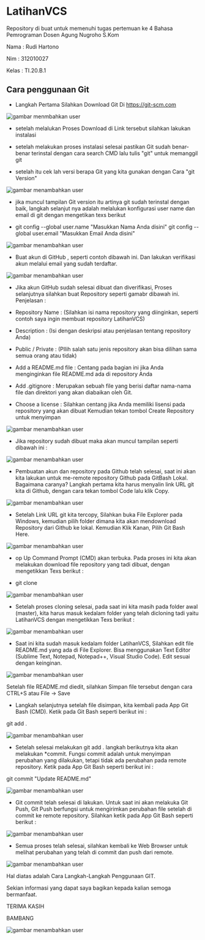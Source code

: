 # LatihanVCS
Repository di buat untuk memenuhi tugas pertemuan ke 4 Bahasa Pemrograman Dosen Agung Nugroho S.Kom

Nama  : Rudi Hartono

Nim   : 312010027

Kelas : TI.20.B.1

## Cara penggunaan Git

* Langkah Pertama Silahkan Download Git Di https://git-scm.com

![gambar menmbahkan user](gambar/git-downloadlink.PNG) 

* setelah melalukan Proses Download di Link tersebut silahkan lakukan instalasi 

* setelah melakukan proses instalasi selesai pastikan Git sudah benar-benar terinstal dengan cara search CMD lalu tulis "git" untuk memanggil git

* setelah itu cek lah versi berapa Git yang kita gunakan dengan Cara "git Version"

![gambar menambahkan user](gambar/git-version.PNG)

* jika muncul tampilan Git version itu artinya git sudah terinstal dengan baik, langkah selanjut nya adalah melalukan konfigurasi user name dan email di git dengan mengetikan texs berikut

* git config --global user.name "Masukkan Nama Anda disini" git config --global user.email "Masukkan Email Anda disini"

![gambar menambahkan user](gambar/git-email.PNG)

* Buat akun di GitHub , seperti contoh dibawah ini. Dan lakukan verifikasi akun melalui email yang sudah terdaftar.

![gambar menambahkan user](gambar/git-signup.PNG)

* Jika akun GitHub sudah selesai dibuat dan diverifikasi, Proses selanjutnya silahkan buat Repository seperti gamabr dibawah ini. Penjelasan :

- Repository Name : (Silahkan isi nama repository yang diinginkan, seperti contoh saya ingin membuat repository LatihanVCS)

- Description : (Isi dengan deskripsi atau penjelasan tentang repository Anda)

- Public / Private : (PIlih salah satu jenis repository akan bisa dilihan sama semua orang atau tidak)

- Add a README.md file : Centang pada bagian ini jika Anda menginginkan file README.md ada di repository Anda

- Add .gitignore : Merupakan sebuah file yang berisi daftar nama-nama file dan direktori yang akan diabaikan oleh Git.

- Choose a license : Silahkan centang jika Anda memiliki lisensi pada repository yang akan dibuat Kemudian tekan tombol Create Repository untuk menyimpan

![gambar menambahkan user](gambar/github-newrepo1.PNG)

* Jika repository sudah dibuat maka akan muncul tampilan seperti dibawah ini :

![gambar menambahkan user](gambar/github-view1.PNG)

* Pembuatan akun dan repository pada Github telah selesai, saat ini akan kita lakukan untuk me-remote repository Github pada GitBash Lokal. Bagaimana caranya? Langkah pertama kita harus menyalin link URL git kita di Github, dengan cara tekan tombol Code lalu klik Copy.

![gambar menambahkan user](gambar/git-code.PNG)

* Setelah Link URL git kita tercopy, Silahkan buka File Explorer pada Windows, kemudian pilih folder dimana kita akan mendownload Repository dari Github ke lokal. Kemudian Klik Kanan, Pilih Git Bash Here.

![gambar menambahkan user](gambar/open-github.PNG)

* op Up Command Prompt (CMD) akan terbuka. Pada proses ini kita akan melakukan download file repository yang tadi dibuat, dengan mengetikkan Texs berikut :

- git clone

![gambar menambahkan user](gambar/git-clone.PNG)

* Setelah proses cloning selesai, pada saat ini kita masih pada folder awal (master), kita harus masuk kedalam folder yang telah dicloning tadi yaitu LatihanVCS dengan mengetikkan Texs berikut :

![gambar menambahkan user](gambar/Cd-Folder.PNG)

* Saat ini kita sudah masuk kedalam folder LatihanVCS, Silahkan edit file README.md yang ada di File Explorer. Bisa menggunakan Text Editor (Sublime Text, Notepad, Notepad++, Visual Studio Code). Edit sesuai dengan keinginan.

![gambar menambahkan user](gambar/Edit-Readme.PNG)

Setelah file README.md diedit, silahkan Simpan file tersebut dengan cara CTRL+S atau File -> Save

* Langkah selanjutnya setelah file disimpan, kita kembali pada App Git Bash (CMD). Ketik pada Git Bash seperti berikut ini :

git add .

![gambar menambahkan user](gambar/git-add.PNG)

* Setelah selesai melakukan git add . langkah berikutnya kita akan melakukan *commit. Fungsi commit adalah untuk menyimpan perubahan yang dilakukan, tetapi tidak ada perubahan pada remote repository. Ketik pada App Git Bash seperti berikut ini :

git commit "Update README.md"

![gambar menambahkan user](gambar/git-commit.PNG)

* Git commit telah selesai di lakukan. Untuk saat ini akan melakuka Git Push, Git Push berfungsi untuk mengirimkan perubahan file setelah di commit ke remote repository. Silahkan ketik pada App Git Bash seperti berikut :

![gambar menambahkan user](gambar/git-push.PNG)

* Semua proses telah selesai, silahkan kembali ke Web Browser untuk melihat perubahan yang telah di commit dan push dari remote.

![gambar menambahkan user](gambar/git-web.PNG)

Hal diatas adalah Cara Langkah-Langkah Penggunaan GIT.

Sekian informasi yang dapat saya bagikan kepada kalian semoga bermanfaat.


TERIMA KASIH


BAMBANG

![gambar menambahkan user](gambar/rani.JPG)


